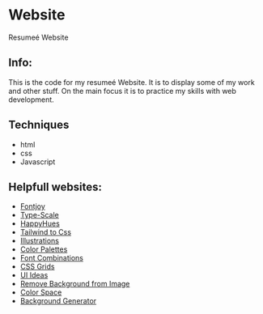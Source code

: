 # Website
Resumeé Website

Info:
----
This is the code for my resumeé Website.
It is to display some of my work and other stuff.
On the main focus it is to practice my skills with web development.

Techniques
----
- html
- css
- Javascript

Helpfull websites:
----
* [Fontjoy](https://fontjoy.com/)
* [Type-Scale](https://type-scale.com/)
* [HappyHues](https://www.happyhues.co/)
* [Tailwind to Css](https://tailwind-to-css.vercel.app/)
* [Illustrations](https://undraw.co/illustrations)
* [Color Palettes](https://www.happyhues.co/)
* [Font Combinations](https://fontjoy.com/)
* [CSS Grids](https://griddy.io/)
* [UI Ideas](https://uxarchive.com/)
* [Remove Background from Image](https://www.remove.bg/de)
* [Color Space](https://mycolor.space/)
* [Background Generator](https://bgjar.com/)
